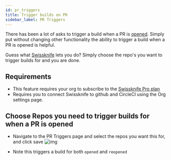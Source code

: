 ```yaml
---
id: pr_triggers
title: Trigger builds on PR
sidebar_label: PR Triggers
---
```


There has been a lot of asks to trigger a build when a PR is [opened](https://ideas.circleci.com/cloud-feature-requests/p/trigger-new-build-when-a-pull-request-is-opened). Simply put without changing other functionality the ability to trigger a build
when a PR is opened is helpful.

Guess what [Swissknife](https://beta.swissknife.dev) lets you do? Simply choose the repo's you want to
trigger builds for and you are done.

## Requirements

- This feature requires your org to subscribe to the [Swissknife Pro plan](https://beta.swissknife.dev)
- Requires you to connect Swissknife to github and CircleCI using the Org settings page.

## Choose Repos you need to trigger builds for when a PR is opened

- Navigate to the PR Triggers page and select the repos you want this for, and click save
  ![img](/img/prt/prt_home.png)

- Note this triggers a build for both `opened` and `reopened`
